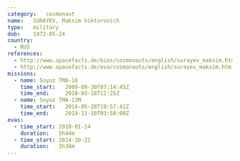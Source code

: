 ```yaml
---
category:	cosmonaut
name:	SURAYEV, Maksim Viktorovich 
type:	military
dob:	1972-05-24
country:
  - RUS
references:
  - http://www.spacefacts.de/bios/cosmonauts/english/surayev_maksim.htm
  - http://www.spacefacts.de/eva/cosmonauts/english/surayev_maksim.htm
missions:
  - name: Soyuz TMA-16
    time_start:   2009-09-30T07:14:45Z
    time_end:     2010-03-18T11:25Z
  - name: Soyuz TMA-13M
    time_start:   2014-05-28T19:57:41Z
    time_end:     2014-11-10T03:58:00Z
evas:
  - time_start: 2010-01-14
    duration:   5h44m
  - time_start: 2014-10-22
    duration:   3h38m
---
```

